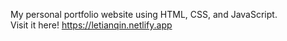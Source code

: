My personal portfolio website using HTML, CSS, and JavaScript.\
Visit it here! https://letianqin.netlify.app
